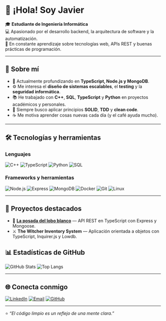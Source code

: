 # 👋 ¡Hola! Soy Javier

🎓 **Estudiante de Ingeniería Informática**  
💻 Apasionado por el desarrollo backend, la arquitectura de software y la automatización.  
🚀 En constante aprendizaje sobre tecnologías web, APIs REST y buenas prácticas de programación.

---

## 🧠 Sobre mí

- 🎯 Actualmente profundizando en **TypeScript, Node.js y MongoDB**.  
- ⚙️ Me interesa el **diseño de sistemas escalables**, el **testing** y la **seguridad informática**.  
- 📚 He trabajado con **C++**, **SQL**, **TypeScript** y **Python** en proyectos académicos y personales.  
- 🧩 Siempre busco aplicar principios **SOLID**, **TDD** y **clean code**.  
- ☕ Me motiva aprender cosas nuevas cada día (y el café ayuda mucho).

---

## 🛠️ Tecnologías y herramientas

### Lenguajes
![C++](https://img.shields.io/badge/C++-00599C?style=for-the-badge&logo=cplusplus&logoColor=white)
![TypeScript](https://img.shields.io/badge/TypeScript-3178C6?style=for-the-badge&logo=typescript&logoColor=white)
![Python](https://img.shields.io/badge/Python-3776AB?style=for-the-badge&logo=python&logoColor=white)
![SQL](https://img.shields.io/badge/SQL-336791?style=for-the-badge&logo=postgresql&logoColor=white)

### Frameworks y herramientas
![Node.js](https://img.shields.io/badge/Node.js-339933?style=for-the-badge&logo=node.js&logoColor=white)
![Express](https://img.shields.io/badge/Express-000000?style=for-the-badge&logo=express&logoColor=white)
![MongoDB](https://img.shields.io/badge/MongoDB-47A248?style=for-the-badge&logo=mongodb&logoColor=white)
![Docker](https://img.shields.io/badge/Docker-2496ED?style=for-the-badge&logo=docker&logoColor=white)
![Git](https://img.shields.io/badge/Git-F05032?style=for-the-badge&logo=git&logoColor=white)
![Linux](https://img.shields.io/badge/Linux-FCC624?style=for-the-badge&logo=linux&logoColor=black)

---

## 📂 Proyectos destacados

- 🐺 **[La posada del lobo blanco](https://github.com/tuusuario/la-posada-del-lobo-blanco)** — API REST en TypeScript con Express y Mongoose.  
- ⚔️ **The Witcher Inventory System** — Aplicación orientada a objetos con TypeScript, Inquirer.js y Lowdb.

## 📊 Estadísticas de GitHub

![GitHub Stats](https://github-readme-stats.vercel.app/api?username=javicg09&show_icons=true&theme=github_dark&hide_border=true&count_private=true)
![Top Langs](https://github-readme-stats.vercel.app/api/top-langs/?username=javicg09&layout=compact&theme=github_dark&hide_border=true)

---

## 🌐 Conecta conmigo

[![LinkedIn](https://img.shields.io/badge/LinkedIn-0077B5?style=for-the-badge&logo=linkedin&logoColor=white)](https://www.linkedin.com/in/javier-cañas-gonzález-389930361/)
[![Email](https://img.shields.io/badge/Email-D14836?style=for-the-badge&logo=gmail&logoColor=white)](mailto:javicg09@gmail.com)
[![GitHub](https://img.shields.io/badge/GitHub-181717?style=for-the-badge&logo=github&logoColor=white)](https://github.com/javicg09)

---

⭐ *“El código limpio es un reflejo de una mente clara.”*  
